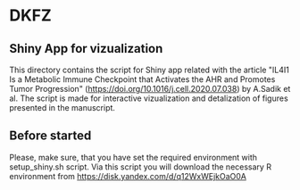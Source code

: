 # DKFZ
## Shiny App for vizualization

This directory contains the script for Shiny app related with the article "IL4I1 Is a Metabolic Immune Checkpoint that Activates the AHR and Promotes Tumor Progression" (https://doi.org/10.1016/j.cell.2020.07.038) by A.Sadik et al. The script is made for interactive vizualization and detalization of figures presented in the manuscript.

## Before started 

Please, make sure, that you have set the required environment with setup_shiny.sh script. Via this script you will download the necessary R environment from https://disk.yandex.com/d/q12WxWEjkOaO0A


